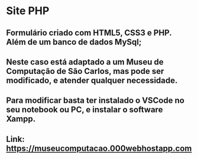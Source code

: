 # Site PHP
## Formulário criado com HTML5, CSS3 e PHP. Além de um banco de dados MySql;
## Neste caso está adaptado a um Museu de Computação de São Carlos, mas pode ser modificado, e atender qualquer necessidade.
## Para modificar basta ter instalado o VSCode no seu notebook ou PC, e instalar o software Xampp.
## Link: https://museucomputacao.000webhostapp.com
